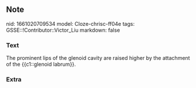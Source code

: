 ## Note
nid: 1661020709534
model: Cloze-chrisc-ff04e
tags: GSSE::!Contributor::Victor_Liu
markdown: false

### Text
The prominent lips of the glenoid cavity are raised higher by the attachment of the {{c1::glenoid labrum}}.

### Extra

